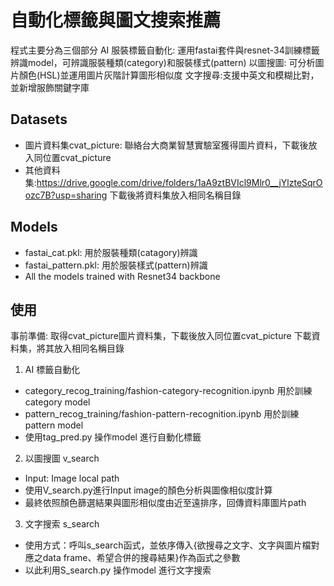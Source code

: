 # 自動化標籤與圖文搜索推薦

程式主要分為三個部分
AI 服裝標籤自動化: 運用fastai套件與resnet-34訓練標籤辨識model，可辨識服裝種類(category)和服裝樣式(pattern)
以圖搜圖: 可分析圖片顏色(HSL)並運用圖片灰階計算圖形相似度
文字搜尋:支援中英文和模糊比對，並新增服飾關鍵字庫

## Datasets

- 圖片資料集cvat_picture: 聯絡台大商業智慧實驗室獲得圖片資料，下載後放入同位置cvat_picture
- 其他資料集:https://drive.google.com/drive/folders/1aA9ztBVIcl9Mlr0__jYlzteSqrOozc7B?usp=sharing 下載後將資料集放入相同名稱目錄

## Models

- fastai_cat.pkl: 用於服裝種類(catagory)辨識
- fastai_pattern.pkl: 用於服裝樣式(pattern)辨識
- All the models trained with Resnet34 backbone

## 使用
事前準備: 
取得cvat_picture圖片資料集，下載後放入同位置cvat_picture
下載資料集，將其放入相同名稱目錄
1. AI 標籤自動化
- category_recog_training/fashion-category-recognition.ipynb 用於訓練category model
- pattern_recog_training/fashion-pattern-recognition.ipynb 用於訓練pattern model
- 使用tag_pred.py 操作model 進行自動化標籤

2. 以圖搜圖 v_search 
- Input: Image local path
- 使用V_search.py進行Input image的顏色分析與圖像相似度計算
- 最終依照顏色篩選結果與圖形相似度由近至遠排序，回傳資料庫圖片path

3. 文字搜索 s_search
- 使用方式：呼叫s_search函式，並依序傳入{欲搜尋之文字、文字與圖片檔對應之data frame、希望合併的搜尋結果}作為函式之參數
- 以此利用S_search.py 操作model 進行文字搜索
